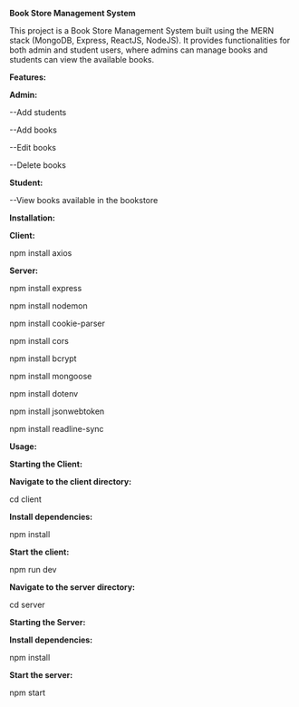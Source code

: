 **Book Store Management System**


This project is a Book Store Management System built using the MERN stack (MongoDB, Express, ReactJS, NodeJS). It provides functionalities for both admin and student users, where admins can manage books and students can view the available books.


**Features:**

**Admin:**


--Add students


--Add books


--Edit books


--Delete books


**Student:**

--View books available in the bookstore


**Installation:**


**Client:**


npm install axios


**Server:**


npm install express


npm install nodemon


npm install cookie-parser


npm install cors


npm install bcrypt


npm install mongoose


npm install dotenv


npm install jsonwebtoken


npm install readline-sync



**Usage:**


**Starting the Client:**


**Navigate to the client directory:**


cd client


**Install dependencies:**


npm install


**Start the client:**

npm run dev

**Navigate to the server directory:**

cd server

**Starting the Server:**

**Install dependencies:**

npm install

**Start the server:**

npm start
